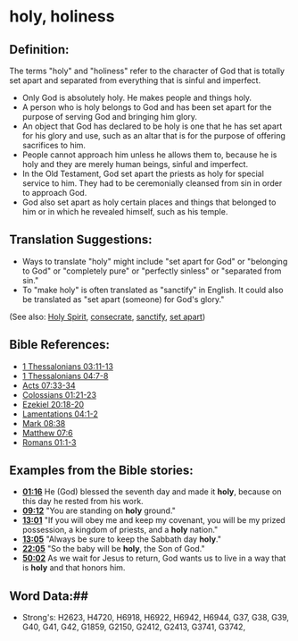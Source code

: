 # holy, holiness #

## Definition: ##

The terms "holy" and "holiness" refer to the character of God that is totally set apart and separated from everything that is sinful and imperfect.

* Only God is absolutely holy. He makes people and things holy.
* A person who is holy belongs to God and has been set apart for the purpose of serving God and bringing him glory.
* An object that God has declared to be holy is one that he has set apart for his glory and use, such as an altar that is for the purpose of offering sacrifices to him.
* People cannot approach him unless he allows them to, because he is holy and they are merely human beings, sinful and imperfect.
* In the Old Testament, God set apart the priests as holy for special service to him. They had to be ceremonially cleansed from sin in order to approach God.
* God also set apart as holy certain places and things that belonged to him or in which he revealed himself, such as  his temple.

## Translation Suggestions: ##

* Ways to translate "holy" might include "set apart for God" or "belonging to God" or "completely pure" or "perfectly sinless" or "separated from sin."
* To "make holy" is often translated as "sanctify" in English. It could also be translated as "set apart (someone) for God's glory."

(See also: [Holy Spirit](../kt/holyspirit.md), [consecrate](../kt/consecrate.md), [sanctify](../kt/sanctify.md), [set apart](../kt/setapart.md))

## Bible References: ##

* [1 Thessalonians 03:11-13](rc://en/tn/help/1th/03/11)
* [1 Thessalonians 04:7-8](rc://en/tn/help/1th/04/07)
* [Acts 07:33-34](rc://en/tn/help/act/07/33)
* [Colossians 01:21-23](rc://en/tn/help/col/01/21)
* [Ezekiel 20:18-20](rc://en/tn/help/ezk/20/18)
* [Lamentations 04:1-2](rc://en/tn/help/lam/04/01)
* [Mark 08:38](rc://en/tn/help/mrk/08/38)
* [Matthew 07:6](rc://en/tn/help/mat/07/06)
* [Romans 01:1-3](rc://en/tn/help/rom/01/01)

## Examples from the Bible stories: ##

* __[01:16](rc://en/tn/help/obs/01/16)__ He (God) blessed the seventh day and made it __holy__, because on this day he rested from his work.
* __[09:12](rc://en/tn/help/obs/09/12)__ "You are standing on __holy__  ground."
* __[13:01](rc://en/tn/help/obs/13/01)__ "If you will obey me and keep my covenant, you will be my prized possession, a kingdom of priests, and a __holy__  nation."
* __[13:05](rc://en/tn/help/obs/13/05)__ "Always be sure to keep the Sabbath day __holy__."
* __[22:05](rc://en/tn/help/obs/22/05)__ "So the baby will be __holy__, the Son of God."
* __[50:02](rc://en/tn/help/obs/50/02)__ As we wait for Jesus to return, God wants us to live in a way that is __holy__  and that honors him.

## Word Data:##

* Strong's: H2623, H4720, H6918, H6922, H6942, H6944, G37, G38, G39, G40, G41, G42, G1859, G2150, G2412, G2413, G3741, G3742,

